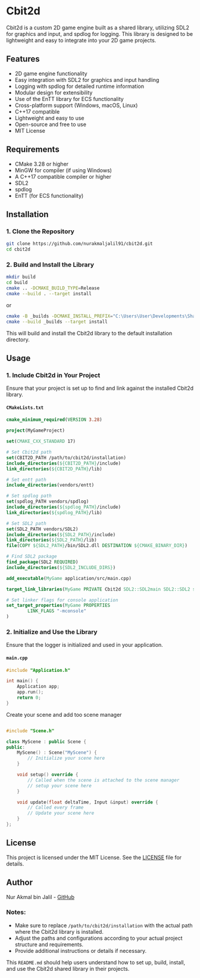 # Cbit2d

Cbit2d is a custom 2D game engine built as a shared library, utilizing SDL2 for graphics and input, and spdlog for logging. This library is designed to be lightweight and easy to integrate into your 2D game projects.

## Features

- 2D game engine functionality
- Easy integration with SDL2 for graphics and input handling
- Logging with spdlog for detailed runtime information
- Modular design for extensibility
- Use of the EnTT library for ECS functionality
- Cross-platform support (Windows, macOS, Linux)
- C++17 compatible
- Lightweight and easy to use
- Open-source and free to use
- MIT License

## Requirements

- CMake 3.28 or higher
- MinGW for compiler (if using Windows)
- A C++17 compatible compiler or higher
- SDL2
- spdlog
- EnTT (for ECS functionality)

## Installation

### 1. Clone the Repository

```sh
git clone https://github.com/nurakmaljalil91/cbit2d.git
cd cbit2d
```

### 2. Build and Install the Library

```sh
mkdir build
cd build
cmake .. -DCMAKE_BUILD_TYPE=Release
cmake --build . --target install
```

or

```sh
cmake -B _builds -DCMAKE_INSTALL_PREFIX="C:\Users\User\Developments\SharkCardGame\vendors\cbit2d"  -G "MinGW Makefiles" -DCMAKE_CXX_STANDARD=20
cmake --build _builds --target install
```

This will build and install the Cbit2d library to the default installation directory.

## Usage

### 1. Include Cbit2d in Your Project

Ensure that your project is set up to find and link against the installed Cbit2d library.

#### `CMakeLists.txt`

```cmake
cmake_minimum_required(VERSION 3.28)

project(MyGameProject)

set(CMAKE_CXX_STANDARD 17)

# Set Cbit2d path
set(CBIT2D_PATH /path/to/cbit2d/installation)
include_directories(${CBIT2D_PATH}/include)
link_directories(${CBIT2D_PATH}/lib)

# Set entt path
include_directories(vendors/entt)

# Set spdlog path
set(spdlog_PATH vendors/spdlog)
include_directories(${spdlog_PATH}/include)
link_directories(${spdlog_PATH}/lib)

# Set SDL2 path
set(SDL2_PATH vendors/SDL2)
include_directories(${SDL2_PATH}/include)
link_directories(${SDL2_PATH}/lib)
file(COPY ${SDL2_PATH}/bin/SDL2.dll DESTINATION ${CMAKE_BINARY_DIR})

# Find SDL2 package
find_package(SDL2 REQUIRED)
include_directories(${SDL2_INCLUDE_DIRS})

add_executable(MyGame application/src/main.cpp)

target_link_libraries(MyGame PRIVATE Cbit2d SDL2::SDL2main SDL2::SDL2 spdlog::spdlog $<$<BOOL:${MINGW}>:ws2_32> pthread)

# Set linker flags for console application
set_target_properties(MyGame PROPERTIES
        LINK_FLAGS "-mconsole"
)
```

### 2. Initialize and Use the Library

Ensure that the logger is initialized and used in your application.

#### `main.cpp`

```cpp
#include "Application.h"

int main() {
    Application app;
    app.run();
    return 0;
}
```

Create your scene and add too scene manager

```cpp

#include "Scene.h"

class MyScene : public Scene {
public:
    MyScene() : Scene("MyScene") {
        // Initialize your scene here
    }

    void setup() override {
        // Called when the scene is attached to the scene manager
        // setup your scene here
    }

    void update(float deltaTime, Input &input) override {
        // Called every frame
        // Update your scene here
    }
};

```

## License

This project is licensed under the MIT License. See the [LICENSE](LICENSE) file for details.

## Author

Nur Akmal bin Jalil - [GitHub](https://github.com/nurakmaljalil91)

### Notes:

- Make sure to replace `/path/to/cbit2d/installation` with the actual path where the Cbit2d library is installed.
- Adjust the paths and configurations according to your actual project structure and requirements.
- Provide additional instructions or details if necessary.

This `README.md` should help users understand how to set up, build, install, and use the Cbit2d shared library in their projects.